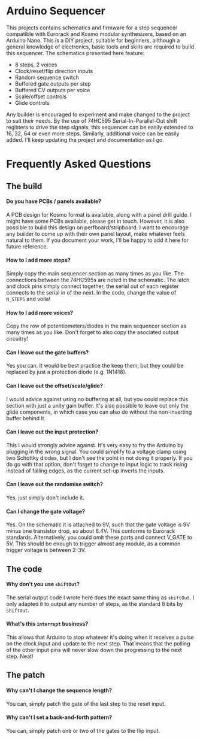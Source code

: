 # Arduino Sequencer
This projects contains schematics and firmware for a step sequencer compatible with Eurorack and Kosmo modular synthesizers, based on an Arduino Nano. This is a DIY project, suitable for beginners, allthough a general knowledge of electronics, basic tools and skills are required to build this sequencer. The schematics presented here feature:

- 8 steps, 2 voices
- Clock/reset/flip direction inputs
- Random sequence switch
- Buffered gate outputs per step
- Buffered CV outputs per voice
- Scale/offset controls
- Glide controls

Any builder is encouraged to experiment and make changed to the project to suit their needs. By the use of 74HC595 Serial-In-Parallel-Out shift registers to drive the step signals, this sequencer can be easily extended to 16, 32, 64 or even more steps. Similarly, additional voice can be easily added. I'll keep updating the project and documentation as I go.

# Frequently Asked Questions
## The build
#### Do you have PCBs / panels available?
A PCB design for Kosmo format is available, along with a panel drill guide. I might have some PCBs available, please get in touch. However, it is also possible to build this design on perfboard/stripboard. I want to encourage any builder to come up with their own panel layout, make whatever feels natural to them. If you document your work, I'll be happy to add it here for future reference.

#### How to I add more steps?
Simply copy the main sequencer section as many times as you like. The connections between the 74HC595s are noted in the schematic. The latch and clock pins simply connect together, the serial out of each register connects to the serial in of the next. In the code, change the value of `N_STEPS` and voila!

#### How to I add more voices?
Copy the row of potentiometers/diodes in the main sequencer section as many times as you like. Don't forget to also copy the asociated output circuitry!

#### Can I leave out the gate buffers?
Yes you can. It would be best practice the keep them, but they could be replaced by just a protection diode (e.g. 1N1418).

#### Can I leave out the offset/scale/glide?
I would advice against using no buffering at all, but you could replace this section with just a unity gain buffer. It's also possible to leave out only the glide components, in which case you can also do without the non-inverting buffer behind it.

#### Can I leave out the input protection?
This I would strongly advice against. It's very easy to fry the Arduino by plugging in the wrong signal. You could simplify to a voltage clamp using two Schottky diodes, but I don't see the point in not doing it properly. If you do go with that option, don't forget to change to input logic to track rising instead of falling edges, as the current set-up inverts the inputs.

#### Can I leave out the randomise switch?
Yes, just simply don't include it.

#### Can I change the gate voltage?
Yes. On the schematic it is attached to 9V, such that the gate voltage is 9V minus one transistor drop, so about 8.4V. This conforms to Eurorack standards. Alternatively, you could omit these parts and connect V_GATE to 5V. This should be enough to trigger almost any module, as a common trigger voltage is between 2-3V.

## The code
#### Why don't you use `shiftOut`?
The serial output code I wrote here does the exact same thing as `shiftOut`. I only adapted it to output any number of steps, as the standard 8 bits by `shiftOut`.

#### What's this `interrupt` business?
This allows that Arduino to stop whatever it's doing when it receives a pulse on the clock input and update to the next step. That means that the polling of the other input pins will never slow down the progressing to the next step. Neat!

## The patch
#### Why can't I change the sequence length?
You can, simply patch the gate of the last step to the reset input.

#### Why can't I set a back-and-forth pattern?
You can, simply patch one or two of the gates to the flip input.
